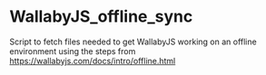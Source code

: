 # WallabyJS_offline_sync

Script to fetch files needed to get WallabyJS working on an offline environment using the steps from https://wallabyjs.com/docs/intro/offline.html